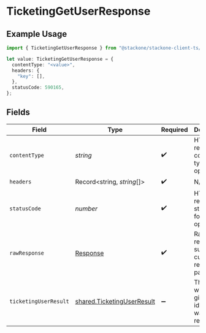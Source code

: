# TicketingGetUserResponse

## Example Usage

```typescript
import { TicketingGetUserResponse } from "@stackone/stackone-client-ts/sdk/models/operations";

let value: TicketingGetUserResponse = {
  contentType: "<value>",
  headers: {
    "key": [],
  },
  statusCode: 590165,
};
```

## Fields

| Field                                                                           | Type                                                                            | Required                                                                        | Description                                                                     |
| ------------------------------------------------------------------------------- | ------------------------------------------------------------------------------- | ------------------------------------------------------------------------------- | ------------------------------------------------------------------------------- |
| `contentType`                                                                   | *string*                                                                        | :heavy_check_mark:                                                              | HTTP response content type for this operation                                   |
| `headers`                                                                       | Record<string, *string*[]>                                                      | :heavy_check_mark:                                                              | N/A                                                                             |
| `statusCode`                                                                    | *number*                                                                        | :heavy_check_mark:                                                              | HTTP response status code for this operation                                    |
| `rawResponse`                                                                   | [Response](https://developer.mozilla.org/en-US/docs/Web/API/Response)           | :heavy_check_mark:                                                              | Raw HTTP response; suitable for custom response parsing                         |
| `ticketingUserResult`                                                           | [shared.TicketingUserResult](../../../sdk/models/shared/ticketinguserresult.md) | :heavy_minus_sign:                                                              | The user with the given identifier was retrieved.                               |